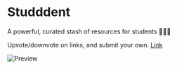# Studddent

A powerful, curated stash of resources for students 🎒🙇‍♂️ 

Upvote/downvote on links, and submit your own. [Link](https://studddent.com/)

![Preview](https://raw.githubusercontent.com/calumptrck/Studddent/master/preview.png)


